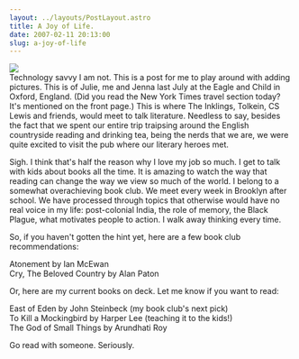 ```yaml
---
layout: ../layouts/PostLayout.astro
title: A Joy of Life.
date: 2007-02-11 20:13:00
slug: a-joy-of-life
---
```


[![](http://3.bp.blogspot.com/_uemGSKgAPTU/Rc95NELx8XI/AAAAAAAAAAM/hMiisMV8azQ/s320/IMG_0622.JPG)](http://3.bp.blogspot.com/_uemGSKgAPTU/Rc95NELx8XI/AAAAAAAAAAM/hMiisMV8azQ/s1600-h/IMG_0622.JPG)  
Technology savvy I am not. This is a post for me to play around with adding pictures. This is of Julie, me and Jenna last July at the Eagle and Child in Oxford, England. (Did you read the New York Times travel section today? It's mentioned on the front page.) This is where The Inklings, Tolkein, CS Lewis and friends, would meet to talk literature. Needless to say, besides the fact that we spent our entire trip traipsing around the English countryside reading and drinking tea, being the nerds that we are, we were quite excited to visit the pub where our literary heroes met.  
  
Sigh. I think that's half the reason why I love my job so much. I get to talk with kids about books all the time. It is amazing to watch the way that reading can change the way we view so much of the world. I belong to a somewhat overachieving book club. We meet every week in Brooklyn after school. We have processed through topics that otherwise would have no real voice in my life: post-colonial India, the role of memory, the Black Plague, what motivates people to action. I walk away thinking every time.  
  
So, if you haven't gotten the hint yet, here are a few book club recommendations:  
  
Atonement by Ian McEwan  
Cry, The Beloved Country by Alan Paton  
  
Or, here are my current books on deck. Let me know if you want to read:  
  
East of Eden by John Steinbeck (my book club's next pick)  
To Kill a Mockingbird by Harper Lee (teaching it to the kids!)  
The God of Small Things by Arundhati Roy  
  
Go read with someone. Seriously.